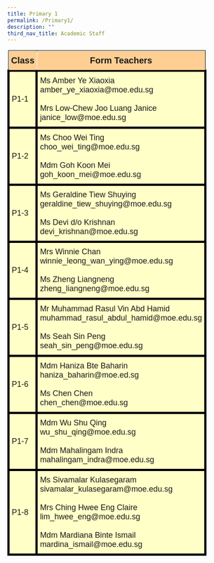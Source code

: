 ```yaml
---
title: Primary 1
permalink: /Primary1/
description: ""
third_nav_title: Academic Staff
---
```

<style type="text/css">
.tg  {border-collapse:collapse;border-spacing:0;}
.tg td{border-color:black;border-style:solid;border-width:5px;font-family:Arial, sans-serif;font-size:14px;
  overflow:hidden;padding:10px 5px;word-break:normal;}
.tg th{border-color:black;border-style:solid;border-width:1px;font-family:Arial, sans-serif;font-size:14px;
  font-weight:normal;overflow:hidden;padding:10px 5px;word-break:normal;}
.tg .tg-csz0{background-color:#ffce93;border-color:#000000;font-family:Arial, Helvetica, sans-serif !important;font-size:20px;
  font-weight:bold;position:-webkit-sticky;position:sticky;text-align:center;top:-1px;vertical-align:top;
  will-change:transform}
.tg .tg-7jkt{background-color:#ffffc7;border-color:#000000;font-family:Arial, Helvetica, sans-serif !important;font-size:18px;
  text-align:left;vertical-align:middle}
.tg .tg-ueub{background-color:#ffffc7;border-color:#000000;font-family:Arial, Helvetica, sans-serif !important;font-size:18px;
  text-align:left;vertical-align:top}
@media screen and (max-width: 767px) {.tg {width: auto !important;}.tg col {width: auto !important;}.tg-wrap {overflow-x: auto;-webkit-overflow-scrolling: touch;}}</style>
<div class="tg-wrap"><table class="tg">
<thead>
  <tr>
    <th class="tg-csz0">Class</th>
    <th class="tg-csz0">Form Teachers</th>
  </tr>
</thead>
<tbody>
  <tr>
    <td class="tg-7jkt">P1-1</td>
    <td class="tg-ueub">Ms Amber Ye Xiaoxia<br>amber_ye_xiaoxia@moe.edu.sg<br><br>Mrs Low-Chew Joo Luang Janice<br>janice_low@moe.edu.sg<br></td>
  </tr>
  <tr>
    <td class="tg-7jkt">P1-2</td>
    <td class="tg-ueub">Ms Choo Wei Ting<br>choo_wei_ting@moe.edu.sg<br><br>Mdm Goh Koon Mei<br>goh_koon_mei@moe.edu.sg</td>
  </tr>
  <tr>
    <td class="tg-7jkt">P1-3</td>
    <td class="tg-ueub">Ms Geraldine Tiew Shuying<br>geraldine_tiew_shuying@moe.edu.sg<br><br>Ms Devi d/o Krishnan<br>devi_krishnan@moe.edu.sg</td>
  </tr>
  <tr>
    <td class="tg-7jkt">P1-4</td>
    <td class="tg-ueub">Mrs Winnie Chan<br>winnie_leong_wan_ying@moe.edu.sg<br><br>Ms Zheng Liangneng<br>zheng_liangneng@moe.edu.sg</td>
  </tr>
  <tr>
    <td class="tg-7jkt">P1-5</td>
    <td class="tg-ueub">Mr Muhammad Rasul Vin Abd Hamid<br>muhammad_rasul_abdul_hamid@moe.edu.sg<br><br>Ms Seah Sin Peng<br>seah_sin_peng@moe.edu.sg</td>
  </tr>
  <tr>
    <td class="tg-7jkt">P1-6</td>
    <td class="tg-ueub">Mdm Haniza Bte Baharin<br>haniza_baharin@moe.ed.sg<br><br>Ms Chen Chen<br>chen_chen@moe.edu.sg</td>
  </tr>
  <tr>
    <td class="tg-7jkt">P1-7</td>
    <td class="tg-ueub">Mdm Wu Shu Qing<br>wu_shu_qing@moe.edu.sg<br><br>Mdm Mahalingam Indra<br>mahalingam_indra@moe.edu.sg</td>
  </tr>
  <tr>
    <td class="tg-7jkt">P1-8</td>
    <td class="tg-ueub">Ms Sivamalar Kulasegaram<br>sivamalar_kulasegaram@moe.edu.sg<br><br>Mrs Ching Hwee Eng Claire<br>lim_hwee_eng@moe.edu.sg<br><br>Mdm Mardiana Binte Ismail<br>mardina_ismail@moe.edu.sg</td>
  </tr>
</tbody>
</table></div>